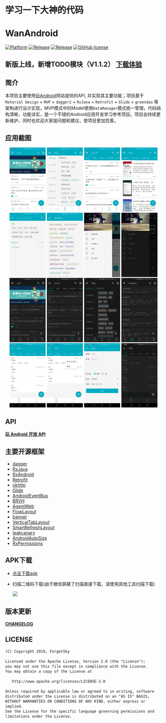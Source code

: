 # 学习一下大神的代码
# WanAndroid

[![Platform][1]][2]  [![Release][3]][4]  [![Release][5]][6]  [![GitHub license][7]][8]

[1]:https://img.shields.io/badge/platform-Android-blue.svg
[2]:https://github.com/ForgetSky/ForgetSkyWanAndroid


[3]:https://img.shields.io/badge/API-21%2B-brightgreen.svg?style=flat
[4]:https://android-arsenal.com/api?level=21

[5]:https://img.shields.io/badge/Version-V1.1.2-brightgreen.svg
[6]:https://github.com/ForgetSky/ForgetSkyWanAndroid/releases/latest

[7]:https://img.shields.io/badge/license-Apache%202-blue.svg
[8]:http://www.apache.org/licenses/LICENSE-2.0
    
    
## 新版上线，新增TODO模块（V1.1.2） [下载体验](https://github.com/ForgetSky/ForgetSkyWanAndroid/releases/download/v1.1.2/WanAndroid-V1.1.2-release.apk)
    
    
## 简介
本项目主要使用[玩Android](http://www.wanandroid.com/blog/show/2)网站提供的API, 并实现其主要功能；项目基于 `Material Design` + `MVP` + `dagger2` + `RxJava` + `Retrofit` + `Glide` + `greendao` 等架构进行设计实现，MVP模式中的Model使用`DataManager`模式统一管理，代码结构清晰，功能详实，是一个不错的Android应用开发学习参考项目。项目会持续更新维护，同时也欢迎大家提问题和建议，使项目更加完善。


## 应用截图

<div align="center">
<img src="https://github.com/ForgetSky/ForgetSkyWanAndroid/blob/master/screenshots/Screenshot_01.jpg" width=23%> <img src="https://github.com/ForgetSky/ForgetSkyWanAndroid/blob/master/screenshots/Screenshot_02.jpg" width=23%> <img src="https://github.com/ForgetSky/ForgetSkyWanAndroid/blob/master/screenshots/Screenshot_03.jpg" width=23%> <img src="https://github.com/ForgetSky/ForgetSkyWanAndroid/blob/master/screenshots/Screenshot_04.jpg" width=23%>
</div>

<div align="center">
<img src="https://github.com/ForgetSky/ForgetSkyWanAndroid/blob/master/screenshots/Screenshot_05.jpg" width=23%> <img src="https://github.com/ForgetSky/ForgetSkyWanAndroid/blob/master/screenshots/Screenshot_06.jpg" width=23%> <img src="https://github.com/ForgetSky/ForgetSkyWanAndroid/blob/master/screenshots/Screenshot_07.jpg" width=23%> <img src="https://github.com/ForgetSky/ForgetSkyWanAndroid/blob/master/screenshots/Screenshot_08.jpg" width=23%>
</div>

<div align="center">
<img src="https://github.com/ForgetSky/ForgetSkyWanAndroid/blob/master/screenshots/Screenshot_09.jpg" width=23%> <img src="https://github.com/ForgetSky/ForgetSkyWanAndroid/blob/master/screenshots/Screenshot_10.jpg" width=23%> <img src="https://github.com/ForgetSky/ForgetSkyWanAndroid/blob/master/screenshots/Screenshot_11.jpg" width=23%> <img src="https://github.com/ForgetSky/ForgetSkyWanAndroid/blob/master/screenshots/Screenshot_12.jpg" width=23%>
</div>

<div align="center">
<img src="https://github.com/ForgetSky/ForgetSkyWanAndroid/blob/master/screenshots/Screenshot_13.jpg" width=23%> <img src="https://github.com/ForgetSky/ForgetSkyWanAndroid/blob/master/screenshots/Screenshot_14.jpg" width=23%> <img src="https://github.com/ForgetSky/ForgetSkyWanAndroid/blob/master/screenshots/Screenshot_15.jpg" width=23%> <img src="https://github.com/ForgetSky/ForgetSkyWanAndroid/blob/master/screenshots/Screenshot_16.jpg" width=23%>
</div>

## API
[**玩 Android 开放 API**](http://www.wanandroid.com/blog/show/2)

## 主要开源框架

 - [dagger](https://github.com/google/dagger)
 - [RxJava](https://github.com/ReactiveX/RxJava)
 - [RxAndroid](https://github.com/ReactiveX/RxAndroid)
 - [Retrofit](https://github.com/square/retrofit)
 - [okhttp](https://github.com/square/okhttp)
 - [Glide](https://github.com/bumptech/glide)
 - [AndroidEventBus](https://github.com/hehonghui/AndroidEventBus)
 - [BRVH](https://github.com/CymChad/BaseRecyclerViewAdapterHelper)
 - [AgentWeb](https://github.com/Justson/AgentWeb)
 - [FlowLayout](https://github.com/hongyangAndroid/FlowLayout)
 - [banner](https://github.com/youth5201314/banner)
 - [VerticalTabLayout](https://github.com/qstumn/VerticalTabLayout)
 - [SmartRefreshLayout](https://github.com/scwang90/SmartRefreshLayout)
 - [leakcanary](https://github.com/square/leakcanary)
 - [AndroidAutoSize](https://github.com/JessYanCoding/AndroidAutoSize)
 - [RxPermissions](https://github.com/tbruyelle/RxPermissions)

## APK下载

- [点击下载apk](https://github.com/ForgetSky/ForgetSkyWanAndroid/releases/download/v1.1.2/WanAndroid-V1.1.2-release.apk)

- 扫描二维码下载(由于微信屏蔽了扫描直接下载，请使用其他工具扫描下载)

	![](./screenshots/qr_code.png)

## 版本更新

**[CHANGELOG](CHANGELOG.md)**


## LICENSE

```
(C) Copyright 2019, ForgetSky

Licensed under the Apache License, Version 2.0 (the "License");
you may not use this file except in compliance with the License.
You may obtain a copy of the License at

   http://www.apache.org/licenses/LICENSE-2.0

Unless required by applicable law or agreed to in writing, software
distributed under the License is distributed on an "AS IS" BASIS,
WITHOUT WARRANTIES OR CONDITIONS OF ANY KIND, either express or implied.
See the License for the specific language governing permissions and
limitations under the License.
```
